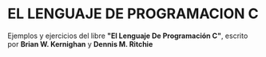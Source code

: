 # EL LENGUAJE DE PROGRAMACION C
Ejemplos y ejercicios del libre **"El Lenguaje De Programación C"**, escrito por **Brian W. Kernighan** y **Dennis M. Ritchie**
